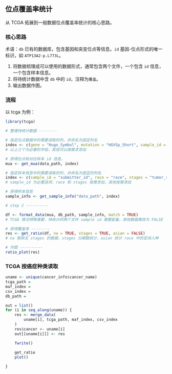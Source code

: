 ## 位点覆盖率统计

从 TCGA 拓展到一般数据位点覆盖率统计的核心思路。

### 核心思路

术语：`db` 已有的数据库，包含基因和突变位点等信息。`id` 基因-位点形式的唯一标识，如 `ATP13A2-p.L773L`。

1. 将数据梳理成可以使用的数据形式，通常包含两个文件，一个包含 `id` 信息，一个包含样本信息。
2. 将待统计数据中含 `db` 中的 `id`，注释为`覆盖`。
3. 输出数据作图。

### 流程

以 tcga 为例：

```R
library(tcga)

# 整理待统计数据 --------

# 指定位点数据中的需要读取的列，并命名为固定列名
index <- c(gene = "Hugo_Symbol", mutation = "HGVSp_Short", sample_id = "Tumor_Sample_Barcode")
# 以上三个为必要的字段，其他可以按需求添加

# 获得位点和对应样本 id 信息。
mua <- get_mua(data_path, index)

# 指定样本信息中的需要读取的列，并命名为固定的列名
index <- c(sample_id = "submitter_id", race = "race", stages = "tumor_stage")
# sample_id 为必要选项，race 和 stages 按需添加，其他按需添加 

# 获得样本信息
sample_info <- get_sample_info("data_path", index)

# step 2 ----------

df <- format_data(mua, db_path, sample_info, match = TRUE)
# TCGA 情况特殊需要，待统计的两个文件 sample id 需要配备，其他数据需改为 FALSE

# 获得覆盖率 --------
res <- get_ratio(df, na = TRUE, stages = TRUE, asian = FALSE)
# na 剔除无 stages 的数据，stages 分期数统计，asian 统计 race 中的亚洲人种

# 作图 ----------
ratio_plot(res)

```

### TCGA 按癌症种类读取

```R
uname <- unique(cancer_info$cancer_name)
tcga_path = 
maf_index =
csv_index =
db_path = 

out = list()
for (i in seq_along(uname)) {
    res <- merge_data(
        uname[i], tcga_path, maf_index, csv_index
    )
    res$cancer <- uname[i]
    out[[uname[i]]] <- res

    fwrite()
    
    get_ratio
    plot()

}
